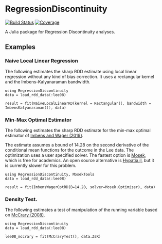 # RegressionDiscontinuity

[![Build Status](https://github.com/nignatiadis/RegressionDiscontinuity.jl/workflows/CI/badge.svg)](https://github.com/nignatiadis/RegressionDiscontinuity.jl/actions)
[![Coverage](https://codecov.io/gh/nignatiadis/RegressionDiscontinuity.jl/branch/master/graph/badge.svg)](https://codecov.io/gh/nignatiadis/RegressionDiscontinuity.jl)

A Julia package for Regression Discontinuity analyses.

## Examples

### Naive Local Linear Regression
The following estimates the sharp RDD estimate using local linear regression
without any kind of bias correction. It uses a rectangular kernel and the
Imbens-Kalyanaraman bandwidth.
```
using RegressionDiscontinuity
data = load_rdd_data(:lee08)

result = fit(NaiveLocalLinearRD(kernel = Rectangular(), bandwidth = ImbensKalyanaraman()), data)
```
### Min-Max Optimal Estimator

The following estimates the sharp RDD estimate for the min-max optimal
estimator of [Imbens and Wager (2019)](https://arxiv.org/abs/1705.01677).

The estimate assumes a bound of 14.28 on the second derivative of the conditional
mean functions for the outcome in the Lee data. The optimization uses a user specified solver. The fastest option is [Mosek](https://docs.mosek.com/9.2/install/installation.html), which is free for academics. An open source alternative is [Hypatia.jl](https://github.com/chriscoey/Hypatia.jl), but it is currently slower for this problem.  

```
using RegressionDiscontinuity, MosekTools
data = load_rdd_data(:lee08)

result = fit(ImbensWagerOptRD(B=14.28, solver=Mosek.Optimizer), data)
```

### Density Test.

The following estimates a test of manipulation of the running variable based on [McCrary (2008)](https://www.sciencedirect.com/science/article/abs/pii/S0304407607001133). 

```
using RegressionDiscontinuity
data = load_rdd_data(:lee08)

lee08_mccrary = fit(McCraryTest(), data.ZsR)
```

